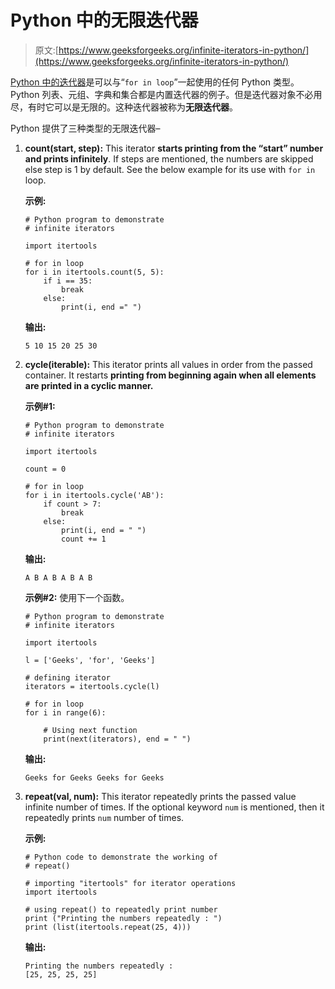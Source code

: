 # Python 中的无限迭代器

> 原文:[https://www.geeksforgeeks.org/infinite-iterators-in-python/](https://www.geeksforgeeks.org/infinite-iterators-in-python/)

[Python 中的迭代器](https://www.geeksforgeeks.org/iterators-in-python/)是可以与“`for in loop`”一起使用的任何 Python 类型。Python 列表、元组、字典和集合都是内置迭代器的例子。但是迭代器对象不必用尽，有时它可以是无限的。这种迭代器被称为**无限迭代器**。

Python 提供了三种类型的无限迭代器–

1.  **count(start, step):** This iterator **starts printing from the “start” number and prints infinitely**. If steps are mentioned, the numbers are skipped else step is 1 by default. See the below example for its use with `for in` loop.

    **示例:**

    ```
    # Python program to demonstrate
    # infinite iterators

    import itertools

    # for in loop
    for i in itertools.count(5, 5):
        if i == 35:
            break
        else:
            print(i, end =" ")
    ```

    **输出:**

    ```
    5 10 15 20 25 30

    ```

2.  **cycle(iterable):** This iterator prints all values in order from the passed container. It restarts **printing from beginning again when all elements are printed in a cyclic manner.**

    **示例#1:**

    ```
    # Python program to demonstrate
    # infinite iterators

    import itertools

    count = 0

    # for in loop
    for i in itertools.cycle('AB'):
        if count > 7:
            break
        else:
            print(i, end = " ")
            count += 1
    ```

    **输出:**

    ```
    A B A B A B A B 

    ```

    **示例#2:** 使用下一个函数。

    ```
    # Python program to demonstrate
    # infinite iterators

    import itertools

    l = ['Geeks', 'for', 'Geeks']

    # defining iterator
    iterators = itertools.cycle(l)

    # for in loop
    for i in range(6):

        # Using next function
        print(next(iterators), end = " ")
    ```

    **输出:**

    ```
    Geeks for Geeks Geeks for Geeks 

    ```

3.  **repeat(val, num):** This iterator repeatedly prints the passed value infinite number of times. If the optional keyword `num` is mentioned, then it repeatedly prints `num` number of times.

    **示例:**

    ```
    # Python code to demonstrate the working of  
    # repeat() 

    # importing "itertools" for iterator operations 
    import itertools 

    # using repeat() to repeatedly print number 
    print ("Printing the numbers repeatedly : ") 
    print (list(itertools.repeat(25, 4)))
    ```

    **输出:**

    ```
    Printing the numbers repeatedly : 
    [25, 25, 25, 25]

    ```